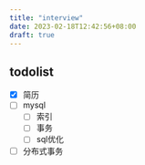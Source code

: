 ```yaml
---
title: "interview"
date: 2023-02-18T12:42:56+08:00
draft: true
---
```


## todolist
- [x] 简历
- [ ] mysql
  - [ ] 索引
  - [ ] 事务
  - [ ] sql优化
- [ ] 分布式事务